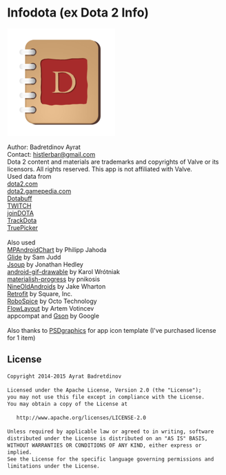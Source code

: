 # Infodota (ex Dota 2 Info)
<img src="icon.png" width="250" height="250" />

Author: Badretdinov Ayrat<br />
Contact: histlerbar@gmail.com<br />
        Dota 2 content and materials are trademarks and copyrights of Valve or its licensors. All rights reserved. This app is not affiliated with Valve.<br />
        Used data from<br />
<a href="http://dota2.com/">dota2.com</a><br />
<a href="http://dota2.gamepedia.com/">dota2.gamepedia.com</a><br />
<a href="http://dotabuff.com/">Dotabuff</a><br />
<a href="http://www.twitch.tv/">TWITCH</a><br />
<a href="http://www.joindota.com/">joinDOTA</a><br />
<a href="http://trackdota.com">TrackDota</a><br />
<a href="http://truepicker.com">TruePicker</a><br /><br />
Also used<br />
<a href="https://github.com/PhilJay/MPAndroidChart">MPAndroidChart</a> by Philipp Jahoda<br />
<a href="https://github.com/bumptech/glide">Glide</a> by Sam Judd<br />
<a href="http://jsoup.org/">Jsoup</a> by Jonathan Hedley<br />
<a href="https://github.com/koral--/android-gif-drawable">android-gif-drawable</a> by Karol Wrótniak<br />
<a href="https://github.com/pnikosis/materialish-progress">materialish-progress</a> by pnikosis<br />
<a href="http://nineoldandroids.com/">NineOldAndroids</a> by Jake Wharton<br />
<a href="https://github.com/square/retrofit">Retrofit</a> by Square, Inc.<br />
<a href="https://github.com/stephanenicolas/robospice">RoboSpice</a> by Octo Technology<br />
<a href="https://github.com/ApmeM/android-flowlayout">FlowLayout</a> by Artem Votincev<br />
appcompat and <a href="https://github.com/google/gson">Gson</a> by Google<br /><br />
Also thanks to <a href="http://www.psdgraphics.com/">PSDgraphics</a> for app icon template (I've purchased license for 1 item)<br />

License
-------

    Copyright 2014-2015 Ayrat Badretdinov 

    Licensed under the Apache License, Version 2.0 (the "License");
    you may not use this file except in compliance with the License.
    You may obtain a copy of the License at

       http://www.apache.org/licenses/LICENSE-2.0

    Unless required by applicable law or agreed to in writing, software
    distributed under the License is distributed on an "AS IS" BASIS,
    WITHOUT WARRANTIES OR CONDITIONS OF ANY KIND, either express or implied.
    See the License for the specific language governing permissions and
    limitations under the License.
